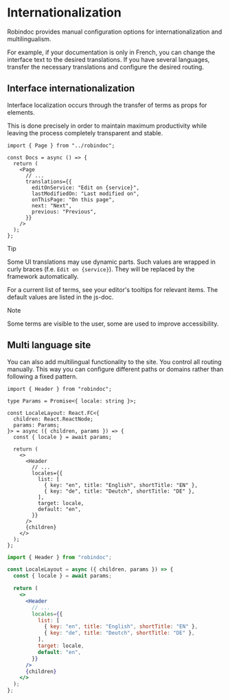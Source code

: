 # Internationalization

Robindoc provides manual configuration options for internationalization and multilingualism.

For example, if your documentation is only in French, you can change the interface text to the desired translations. If you have several languages, transfer the necessary translations and configure the desired routing.

## Interface internationalization

Interface localization occurs through the transfer of terms as props for elements.

This is done precisely in order to maintain maximum productivity while leaving the process completely transparent and stable.

```tsx filename="app/docs/page.tsx" switcher tab="TypeScript" clone="jsx|JavaScript|app/docs/page.tsx"
import { Page } from "../robindoc";

const Docs = async () => {
  return (
    <Page
      // ...
      translations={{
        editOnService: "Edit on {service}",
        lastModifiedOn: "Last modified on",
        onThisPage: "On this page",
        next: "Next",
        previous: "Previous",
      }}
    />
  );
};
```

> [!TIP]
> Some UI translations may use dynamic parts. Such values ​​are wrapped in curly braces (f.e. `Edit on {service}`). They will be replaced by the framework automatically.

For a current list of terms, see your editor's tooltips for relevant items. The default values ​​are listed in the js-doc.

> [!NOTE]
> Some terms are visible to the user, some are used to improve accessibility.

## Multi language site

You can also add multilingual functionality to the site. You control all routing manually. This way you can configure different paths or domains rather than following a fixed pattern.

```tsx filename="app/[locale]/layout.tsx" switcher tab="TypeScript"
import { Header } from "robindoc";

type Params = Promise<{ locale: string }>;

const LocaleLayout: React.FC<{
  children: React.ReactNode;
  params: Params;
}> = async ({ children, params }) => {
  const { locale } = await params;

  return (
    <>
      <Header
        // ...
        locales={{
          list: [
            { key: "en", title: "English", shortTitle: "EN" },
            { key: "de", title: "Deutch", shortTitle: "DE" },
          ],
          target: locale,
          default: "en",
        }}
      />
      {children}
    </>
  );
};
```

```jsx filename="app/[locale]/layout.jsx" switcher tab="JavaScript"
import { Header } from "robindoc";

const LocaleLayout = async ({ children, params }) => {
  const { locale } = await params;

  return (
    <>
      <Header
        // ...
        locales={{
          list: [
            { key: "en", title: "English", shortTitle: "EN" },
            { key: "de", title: "Deutch", shortTitle: "DE" },
          ],
          target: locale,
          default: "en",
        }}
      />
      {children}
    </>
  );
};
```

